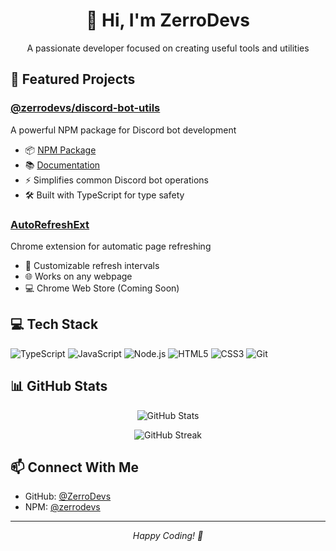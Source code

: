 <div align="center">
	<h1>👋 Hi, I'm ZerroDevs</h1>
	<p>A passionate developer focused on creating useful tools and utilities</p>
</div>

## 🚀 Featured Projects

### [@zerrodevs/discord-bot-utils](https://github.com/ZerroDevs/discord-bot-utils)
A powerful NPM package for Discord bot development
- 📦 [NPM Package](https://www.npmjs.com/package/@zerrodevs/discord-bot-utils)
- 📚 [Documentation](https://zerrodevs.github.io/discord-bot-utils/)
- ⚡ Simplifies common Discord bot operations
- 🛠️ Built with TypeScript for type safety

### [AutoRefreshExt](https://github.com/ZerroDevs/AutoRefreshExt)
Chrome extension for automatic page refreshing
- 🔄 Customizable refresh intervals
- 🌐 Works on any webpage
- 💻 Chrome Web Store (Coming Soon)

## 💻 Tech Stack

![TypeScript](https://img.shields.io/badge/-TypeScript-3178C6?style=flat-square&logo=typescript&logoColor=white)
![JavaScript](https://img.shields.io/badge/-JavaScript-F7DF1E?style=flat-square&logo=javascript&logoColor=black)
![Node.js](https://img.shields.io/badge/-Node.js-339933?style=flat-square&logo=node.js&logoColor=white)
![HTML5](https://img.shields.io/badge/-HTML5-E34F26?style=flat-square&logo=html5&logoColor=white)
![CSS3](https://img.shields.io/badge/-CSS3-1572B6?style=flat-square&logo=css3&logoColor=white)
![Git](https://img.shields.io/badge/-Git-F05032?style=flat-square&logo=git&logoColor=white)

## 📊 GitHub Stats

<p align="center">
	<img src="https://github-readme-stats.vercel.app/api?username=ZerroDevs&show_icons=true&theme=dark" alt="GitHub Stats" />
</p>

<p align="center">
	<img src="https://github-readme-streak-stats.herokuapp.com/?user=ZerroDevs&theme=dark" alt="GitHub Streak" />
</p>

## 📫 Connect With Me
- GitHub: [@ZerroDevs](https://github.com/ZerroDevs)
- NPM: [@zerrodevs](https://www.npmjs.com/~zerrodevs)

---
<div align="center">
	<i>Happy Coding! 🚀</i>
</div>

